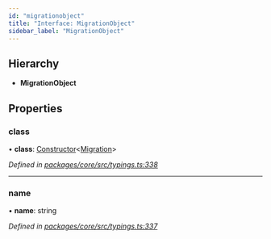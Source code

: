 ```yaml
---
id: "migrationobject"
title: "Interface: MigrationObject"
sidebar_label: "MigrationObject"
---
```


## Hierarchy

* **MigrationObject**

## Properties

### class

•  **class**: [Constructor](../index.md#constructor)&#60;[Migration](../classes/migration.md)>

*Defined in [packages/core/src/typings.ts:338](https://github.com/mikro-orm/mikro-orm/blob/8766baa31/packages/core/src/typings.ts#L338)*

___

### name

•  **name**: string

*Defined in [packages/core/src/typings.ts:337](https://github.com/mikro-orm/mikro-orm/blob/8766baa31/packages/core/src/typings.ts#L337)*
